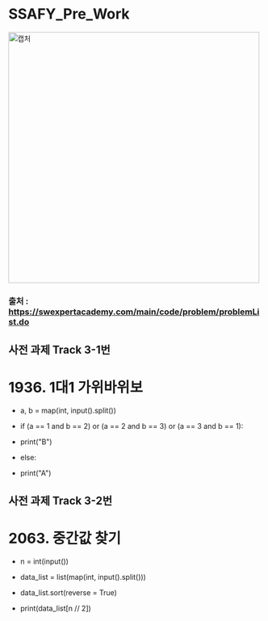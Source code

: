# SSAFY_Pre_Work

<img width="497" alt="캡처" src="https://user-images.githubusercontent.com/104968672/179360271-7d088723-87a0-412d-91ee-427bb2962850.PNG">

### 출처 : https://swexpertacademy.com/main/code/problem/problemList.do
## 사전 과제 Track 3-1번

# 1936. 1대1 가위바위보
* a, b = map(int, input().split())

* if (a == 1 and b == 2) or (a == 2 and b == 3) or (a == 3 and b == 1):
* print("B")
* else:
* print("A")


## 사전 과제 Track 3-2번
# 2063. 중간값 찾기
* n = int(input())
* data_list = list(map(int, input().split()))

* data_list.sort(reverse = True)
* print(data_list[n // 2])